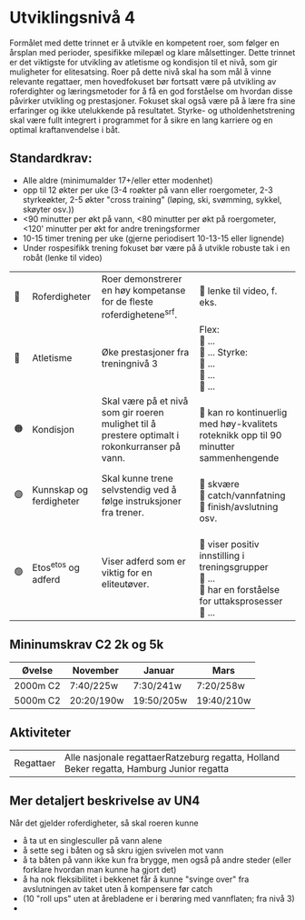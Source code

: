 # Utviklingsnivå 4
Formålet med dette trinnet er å utvikle en kompetent roer, som følger en årsplan med perioder, spesifikke milepæl og klare målsettinger. Dette trinnet er det viktigste for utvikling av atletisme og kondisjon til et nivå, som gir muligheter for elitesatsing. Roer på dette nivå skal ha som mål å vinne relevante regattaer, men hovedfokuset bør fortsatt være på utvikling av roferdighter og læringsmetoder for å få en god forståelse om hvordan disse påvirker utvikling og prestasjoner. Fokuset skal også være på å lære fra sine erfaringer og ikke utelukkende på resultatet. Styrke- og utholdenhetstrening skal være fullt integrert i programmet for å sikre en lang karriere og en optimal kraftanvendelse i båt. 

## Standardkrav:
- Alle aldre (minimumalder 17+/eller etter modenhet)
- opp til 12 økter per uke (3-4 roøkter på vann eller roergometer, 2-3 styrkeøkter, 2-5 økter "cross training" (løping, ski, svømming, sykkel, skøyter osv.))
- <90 minutter per økt på vann, <80 minutter per økt på roergometer, <120' minutter per økt for andre treningsformer
- 10-15 timer trening per uke (gjerne periodisert 10-13-15 eller lignende)
- Under rospesifikk trening fokuset bør være på å utvikle robuste tak i en robåt (lenke til video)

|  |  |  |  |
| ---- | -------- | ------- | ---- |
|🔴| Roferdigheter | Roer demonstrerer en høy kompetanse for de fleste roferdighetene<sup>srf</sup>.|🔹 lenke til video, f. eks. |
|🔵| Atletisme | Øke prestasjoner fra treningnivå 3 |Flex: <br>🔹 ... <br>🔹 ... Styrke: <br>🔹 ... <br>🔹 ... <br>🔹 ... | 
|🟠| Kondisjon | Skal være på et nivå som gir roeren mulighet til å prestere optimalt i rokonkurranser på vann. |<br>🔹 kan ro kontinuerlig med høy-kvalitets roteknikk opp til 90 minutter sammenhengende  |
|🟣| Kunnskap og ferdigheter| Skal kunne trene selvstendig ved å følge instruksjoner fra trener. |<br>🔹 skvære <br>🔹 catch/vannfatning <br>🔹 finish/avslutning osv. |
|🟢| Etos<sup>etos</sup> og adferd | Viser adferd som er viktig for en eliteutøver. |<br>🔹 viser positiv innstilling i treningsgrupper <br>🔹 ... <br>🔹 har en forståelse for uttaksprosesser <br>🔹 ... |

## Mininumskrav C2 2k og 5k
|Øvelse|November |Januar |Mars|
| --- | --- | --- | --- |
| 2000m C2| 7:40/225w | 7:30/241w  | 7:20/258w |
| 5000m C2| 20:20/190w | 19:50/205w | 19:40/210w|

## Aktiviteter
|  |  |
| ---- | -------- |
| Regattaer |Alle nasjonale regattaerRatzeburg regatta, Holland Beker regatta, Hamburg Junior regatta |

## Mer detaljert beskrivelse av UN4
Når det gjelder roferdigheter, så skal roeren kunne 
- å ta ut en singlesculler på vann alene
- å sette seg i båten og så skru igjen svivelen mot vann
- å ta båten på vann ikke kun fra brygge, men også på andre steder (eller forklare hvordan man kunne ha gjort det)
- å ha nok fleksibilitet i bekkenet får å kunne "svinge over" fra avslutningen av taket uten å kompensere før catch
- (10 "roll ups" uten at årebladene er i berøring med vannflaten; fra nivå 3)
- 

